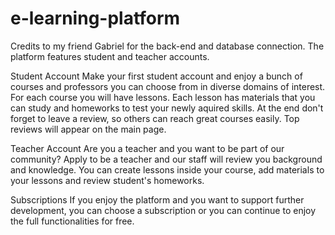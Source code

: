 # e-learning-platform
Credits to my friend Gabriel for the back-end and database connection.
The platform features student and teacher accounts.

Student Account
Make your first student account and enjoy a bunch of courses and professors you can choose from in diverse domains of interest.
For each course you will have lessons. Each lesson has materials that you can study and homeworks to test your newly aquired skills.
At the end don't forget to leave a review, so others can reach great courses easily. Top reviews will appear on the main page.

Teacher Account
Are you a teacher and you want to be part of our community? Apply to be a teacher and our staff will review you background and knowledge.
You can create lessons inside your course, add materials to your lessons and review student's homeworks.

Subscriptions
If you enjoy the platform and you want to support further development, you can choose a subscription or you can continue to enjoy the full functionalities for free.


